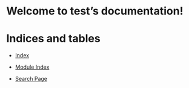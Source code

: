 <!-- test documentation master file, created by
sphinx-quickstart on Thu Sep  1 14:30:39 2022.
You can adapt this file completely to your liking, but it should at least
contain the root `toctree` directive. -->
# Welcome to test’s documentation!

# Indices and tables


* [Index](genindex.md)


* [Module Index](py-modindex.md)


* [Search Page](search.md)

